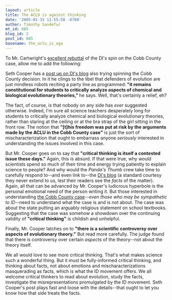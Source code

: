 ```yaml
---
layout: article
title: The ACLU is against thinking
date: '2005-01-15 11:55:50 -0700'
author: Timothy Sandefur
mt_id: 685
blog_id: 2
post_id: 685
basename: the_aclu_is_aga
---
```

To Mr. Cartwright's <a href="http://www.pandasthumb.org/pt-archives/000740.html">excellent rebuttal</a> of the DI's spin on the Cobb County case, allow me to add the following:

Seth Cooper has a <a href="http://www.discovery.org/scripts/blogs/csc.php/2005/01/13/p71">post up on DI's blog</a> also trying spinning the Cobb County decision. In it he clings to the libel that defenders of evolution are just mindless robots reciting a party line as programmed:<b> "it remains constitutional for students to critically analyze aspects of chemical and biological evolutionary theories," </b>he says. Well, that's certainly a relief, eh? 

<!--more-->

The fact, of course, is that nobody on any side has <i>ever </i>suggested otherwise. Indeed, I'm sure all science teachers desperately long for students to critically analyze chemical and biological evolutionary theories, rather than staring at the ceiling or at the bra strap of the girl sitting in the front row. The notion that <b>"[t]his freedom was put at risk by the arguments made by the ACLU in the Cobb County case"</b> is just the sort of mischaracterization that ought to embarrass anyone <i>seriously </i>interested in understanding the issues involved in this case. 

But Mr. Cooper goes on to say that<b> "critical thinking is itself a contested issue these days." </b>Again, this is absurd. If that were true, why would scientists spend so much of their time and energy trying patiently to explain science to people? And why would the <i>Panda's Thumb</i> crew take time to carefully respond to--and even link to--the <a href="http://www.discovery.org/scripts/blogs/csc.php">DI's blog</a> (a standard courtesy they never extend to us, lest their readers see the <i>facts </i>of the matter). Again, all that can be advanced by Mr. Cooper's ludicrous hyperbole is the personal emotional need of the person writing it. But those interested in understanding <a href="http://www.gand.uscourts.gov/documents/02cv2325ord.pdf">the Cobb County case</a>--<i>even those who may be sympathetic to ID</i>--need to understand what the case is and is not about. The case was about the state putting an arguably religious statement on school textbooks. Suggesting that the case was somehow a showdown over the continuing validity of <b>"critical thinking"</b> is childish and unhelpful.

Finally, Mr. Cooper latches on to <b>"there is a scientific controversy over aspects of evolutionary theory."</b> But read more carefully. The judge found that there is controversy over certain <i>aspects </i>of the theory--not about the theory itself.

We all would love to see more critical thinking. That's what makes science such a wonderful thing. But it must be fully-informed critical thinking, and thinking about facts, not about emotions and mischaracterizations masquerading as facts, which is what the ID movement offers. We all welcome critical thinkers to read about evolution, study the facts, investigate the misrepresentations promulgated by the ID movement. Seth Cooper's post plays fast and loose with the details--that ought to let you know how that side treats the facts. 
